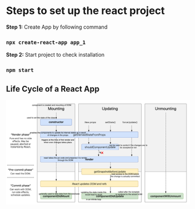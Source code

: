 # Steps to set up the react project

**Step 1:** Create App by following command
### `npx create-react-app app_1`

**Step 2:** Start project to check installation
### `npm start`

## Life Cycle of a React App

![React App Life Cycle](./images/lifecycle.png)
